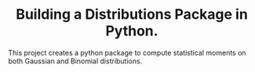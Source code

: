 <h1 align='center'>Building a Distributions Package in Python.</h1>
<p>
This project creates a python package to compute statistical moments on both Gaussian and Binomial distributions. 
</p>

